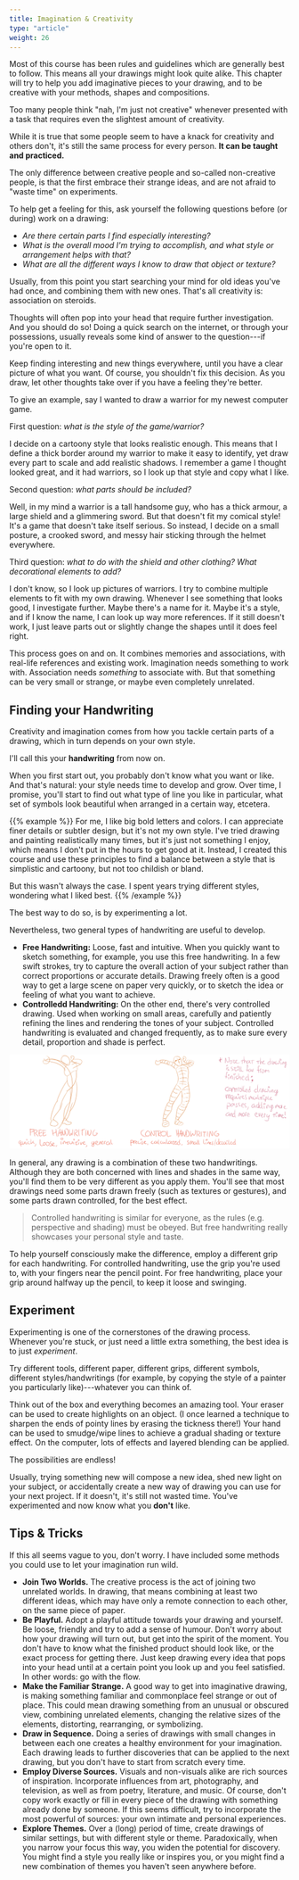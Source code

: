 ```yaml
---
title: Imagination & Creativity
type: "article"
weight: 26
---
```


Most of this course has been rules and guidelines which are generally best to follow. This means all your drawings might look quite alike. This chapter will try to help you add imaginative pieces to your drawing, and to be creative with your methods, shapes and compositions.

Too many people think "nah, I'm just not creative" whenever presented with a task that requires even the slightest amount of creativity. 

While it is true that some people seem to have a knack for creativity and others don't, it's still the same process for every person. **It can be taught and practiced.** 

The only difference between creative people and so-called non-creative people, is that the first embrace their strange ideas, and are not afraid to "waste time" on experiments.

To help get a feeling for this, ask yourself the following questions before (or during) work on a drawing:

-   *Are there certain parts I find especially interesting?*
-   *What is the overall mood I'm trying to accomplish, and what style or arrangement helps with that?*
-   *What are all the different ways I know to draw that object or texture?*

Usually, from this point you start searching your mind for old ideas you've had once, and combining them with new ones. That's all creativity is: association on steroids.

Thoughts will often pop into your head that require further investigation. And you should do so! Doing a quick search on the internet, or through your possessions, usually reveals some kind of answer to the question---if you're open to it. 

Keep finding interesting and new things everywhere, until you have a clear picture of what you want. Of course, you shouldn't fix this decision. As you draw, let other thoughts take over if you have a feeling they're better.

To give an example, say I wanted to draw a warrior for my newest computer game. 

First question: *what is the style of the game/warrior?* 

I decide on a cartoony style that looks realistic enough. This means that I define a thick border around my warrior to make it easy to identify, yet draw every part to scale and add realistic shadows. I remember a game I thought looked great, and it had warriors, so I look up that style and copy what I like.

Second question: *what parts should be included?* 

Well, in my mind a warrior is a tall handsome guy, who has a thick armour, a large shield and a glimmering sword. But that doesn't fit my comical style! It's a game that doesn't take itself serious. So instead, I decide on a small posture, a crooked sword, and messy hair sticking through the helmet everywhere. 

Third question: *what to do with the shield and other clothing? What decorational elements to add?* 

I don't know, so I look up pictures of warriors. I try to combine multiple elements to fit with my own drawing. Whenever I see something that looks good, I investigate further. Maybe there's a name for it. Maybe it's a style, and if I know the name, I can look up way more references. If it still doesn't work, I just leave parts out or slightly change the shapes until it does feel right.

This process goes on and on. It combines memories and associations, with real-life references and existing work. Imagination needs something to work with. Association needs _something_ to associate with. But that something can be very small or strange, or maybe even completely unrelated.

## Finding your Handwriting

Creativity and imagination comes from how you tackle certain parts of a drawing, which in turn depends on your own style. 

I'll call this your **handwriting** from now on. 

When you first start out, you probably don't know what you want or like. And that's natural: your style needs time to develop and grow. Over time, I promise, you'll start to find out what type of line you like in particular, what set of symbols look beautiful when arranged in a certain way, etcetera. 

{{% example %}}
For me, I like big bold letters and colors. I can appreciate finer details or subtler design, but it's not my own style. I've tried drawing and painting realistically many times, but it's just not something I enjoy, which means I don't put in the hours to get good at it. Instead, I created this course and use these principles to find a balance between a style that is simplistic and cartoony, but not too childish or bland.

But this wasn't always the case. I spent years trying different styles, wondering what I liked best.
{{% /example %}}

The best way to do so, is by experimenting a lot.

Nevertheless, two general types of handwriting are useful to develop.

-   **Free Handwriting:** Loose, fast and intuitive. When you quickly want to sketch something, for example, you use this free handwriting. In a few swift strokes, try to capture the overall action of your subject rather than correct proportions or accurate details. Drawing freely often is a good way to get a large scene on paper very quickly, or to sketch the idea or feeling of what you want to achieve.
-   **Controlledd Handwriting:** On the other end, there's very controlled drawing. Used when working on small areas, carefully and patiently refining the lines and rendering the tones of your subject. Controlled handwriting is evaluated and changed frequently, as to make sure every detail, proportion and shade is perfect.

![Example of the different handwritings.](DrawingDifferentHandwritings.webp)

In general, any drawing is a combination of these two handwritings. Although they are both concerned with lines and shades in the same way, you'll find them to be very different as you apply them. You'll see that most drawings need some parts drawn freely (such as textures or gestures), and some parts drawn controlled, for the best effect. 

> Controlled handwriting is similar for everyone, as the rules (e.g. perspective and shading) must be obeyed. But free handwriting really showcases your personal style and taste.

To help yourself consciously make the difference, employ a different grip for each handwriting. For controlled handwriting, use the grip you're used to, with your fingers near the pencil point. For free handwriting, place your grip around halfway up the pencil, to keep it loose and swinging.

## Experiment

Experimenting is one of the cornerstones of the drawing process. Whenever you're stuck, or just need a little extra something, the best idea is to just *experiment*. 

Try different tools, different paper, different grips, different symbols, different styles/handwritings (for example, by copying the style of a painter you particularly like)---whatever you can think of.

Think out of the box and everything becomes an amazing tool. Your eraser can be used to create highlights on an object. (I once learned a technique to sharpen the ends of pointy lines by erasing the tickness there!) Your hand can be used to smudge/wipe lines to achieve a gradual shading or texture effect. On the computer, lots of effects and layered blending can be applied. 

The possibilities are endless!

Usually, trying something new will compose a new idea, shed new light on your subject, or accidentally create a new way of drawing you can use for your next project. If it doesn't, it's still not wasted time. You've experimented and now know what you **don't** like.

## Tips & Tricks

If this all seems vague to you, don't worry. I have included some methods you could use to let your imagination run wild.

-   **Join Two Worlds.** The creative process is the act of joining two unrelated worlds. In drawing, that means combining at least two different ideas, which may have only a remote connection to each other, on the same piece of paper.
-   **Be Playful.** Adopt a playful attitude towards your drawing and yourself. Be loose, friendly and try to add a sense of humour. Don't worry about how your drawing will turn out, but get into the spirit of the moment. You don't have to know what the finished product should look like, or the exact process for getting there. Just keep drawing every idea that pops into your head until at a certain point you look up and you feel satisfied. In other words: go with the flow.
-   **Make the Familiar Strange.** A good way to get into imaginative drawing, is making something familiar and commonplace feel strange or out of place. This could mean drawing something from an unusual or obscured view, combining unrelated elements, changing the relative sizes of the elements, distorting, rearranging, or symbolizing.
-   **Draw in Sequence.** Doing a series of drawings with small changes in between each one creates a healthy environment for your imagination. Each drawing leads to further discoveries that can be applied to the next drawing, but you don't have to start from scratch every time.
-   **Employ Diverse Sources.** Visuals and non-visuals alike are rich sources of inspiration. Incorporate influences from art, photography, and television, as well as from poetry, literature, and music. Of course, don't copy work exactly or fill in every piece of the drawing with something already done by someone. If this seems difficult, try to incorporate the most powerful of sources: your own intimate and personal experiences.
-   **Explore Themes.** Over a (long) period of time, create drawings of similar settings, but with different style or theme. Paradoxically, when you narrow your focus this way, you widen the potential for discovery. You might find a style you really like or inspires you, or you might find a new combination of themes you haven't seen anywhere before.